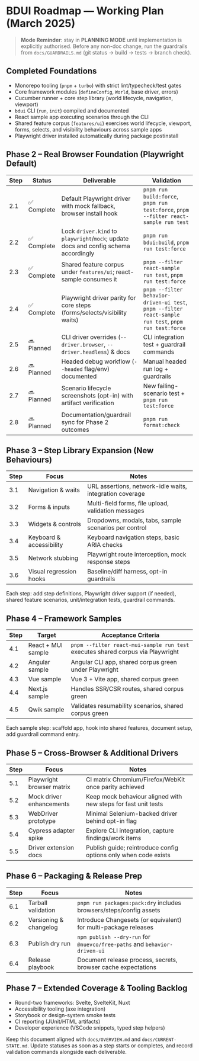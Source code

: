 # BDUI Roadmap — Working Plan (March 2025)

> **Mode Reminder**: stay in **PLANNING MODE** until implementation is explicitly
> authorised. Before any non-doc change, run the guardrails from
> `docs/GUARDRAILS.md` (git status → build → tests → branch check).

## Completed Foundations

- Monorepo tooling (`pnpm` + `turbo`) with strict lint/typecheck/test gates
- Core framework modules (`defineConfig`, `World`, base driver, errors)
- Cucumber runner + core step library (world lifecycle, navigation, viewport)
- `bdui` CLI (`run`, `init`) compiled and documented
- React sample app executing scenarios through the CLI
- Shared feature corpus (`features/ui`) exercises world lifecycle, viewport,
  forms, selects, and visibility behaviours across sample apps
- Playwright driver installed automatically during package postinstall

## Phase 2 – Real Browser Foundation (Playwright Default)

| Step | Status      | Deliverable                                                                          | Validation                                                                                            |
| ---- | ----------- | ------------------------------------------------------------------------------------ | ----------------------------------------------------------------------------------------------------- |
| 2.1  | ✅ Complete | Default Playwright driver with mock fallback, browser install hook                   | `pnpm run build:force`, `pnpm run test:force`, `pnpm --filter react-sample run test`                  |
| 2.2  | ✅ Complete | Lock `driver.kind` to `playwright`/`mock`; update docs and config schema accordingly | `pnpm run bdui:build`, `pnpm run test:force`                                                          |
| 2.3  | ✅ Complete | Shared feature corpus under `features/ui`; react-sample consumes it                  | `pnpm --filter react-sample run test`, `pnpm run test:force`                                          |
| 2.4  | ✅ Complete | Playwright driver parity for core steps (forms/selects/visibility waits)             | `pnpm --filter behavior-driven-ui test`, `pnpm --filter react-sample run test`, `pnpm run test:force` |
| 2.5  | 🔜 Planned  | CLI driver overrides (`--driver.browser`, `--driver.headless`) & docs                | CLI integration test + guardrail commands                                                             |
| 2.6  | 🔜 Planned  | Headed debug workflow (`--headed` flag/env) documented                               | Manual headed run log + guardrails                                                                    |
| 2.7  | 🔜 Planned  | Scenario lifecycle screenshots (opt-in) with artifact verification                   | New failing-scenario test + `pnpm run test:force`                                                     |
| 2.8  | 🔜 Planned  | Documentation/guardrail sync for Phase 2 outcomes                                    | `pnpm run format:check`                                                                               |

## Phase 3 – Step Library Expansion (New Behaviours)

| Step | Focus                    | Notes                                                    |
| ---- | ------------------------ | -------------------------------------------------------- |
| 3.1  | Navigation & waits       | URL assertions, network-idle waits, integration coverage |
| 3.2  | Forms & inputs           | Multi-field forms, file upload, validation messages      |
| 3.3  | Widgets & controls       | Dropdowns, modals, tabs, sample scenarios per control    |
| 3.4  | Keyboard & accessibility | Keyboard navigation steps, basic ARIA checks             |
| 3.5  | Network stubbing         | Playwright route interception, mock response steps       |
| 3.6  | Visual regression hooks  | Baseline/diff harness, opt-in guardrails                 |

Each step: add step definitions, Playwright driver support (if needed), shared feature scenarios, unit/integration tests, guardrail commands.

## Phase 4 – Framework Samples

| Step | Target             | Acceptance Criteria                                                             |
| ---- | ------------------ | ------------------------------------------------------------------------------- |
| 4.1  | React + MUI sample | `pnpm --filter react-mui-sample run test` executes shared corpus via Playwright |
| 4.2  | Angular sample     | Angular CLI app, shared corpus green under Playwright                           |
| 4.3  | Vue sample         | Vue 3 + Vite app, shared corpus green                                           |
| 4.4  | Next.js sample     | Handles SSR/CSR routes, shared corpus green                                     |
| 4.5  | Qwik sample        | Validates resumability scenarios, shared corpus green                           |

Each sample step: scaffold app, hook into shared features, document setup, add guardrail command entry.

## Phase 5 – Cross-Browser & Additional Drivers

| Step | Focus                     | Notes                                                           |
| ---- | ------------------------- | --------------------------------------------------------------- |
| 5.1  | Playwright browser matrix | CI matrix Chromium/Firefox/WebKit once parity achieved          |
| 5.2  | Mock driver enhancements  | Keep mock behaviour aligned with new steps for fast unit tests  |
| 5.3  | WebDriver prototype       | Minimal Selenium-backed driver behind opt-in flag               |
| 5.4  | Cypress adapter spike     | Explore CLI integration, capture findings/work items            |
| 5.5  | Driver extension docs     | Publish guide; reintroduce config options only when code exists |

## Phase 6 – Packaging & Release Prep

| Step | Focus                  | Notes                                                                     |
| ---- | ---------------------- | ------------------------------------------------------------------------- |
| 6.1  | Tarball validation     | `pnpm run packages:pack:dry` includes browsers/steps/config assets        |
| 6.2  | Versioning & changelog | Introduce Changesets (or equivalent) for multi-package releases           |
| 6.3  | Publish dry run        | `npm publish --dry-run` for `@nuevco/free-paths` and `behavior-driven-ui` |
| 6.4  | Release playbook       | Document release process, secrets, browser cache expectations             |

## Phase 7 – Extended Coverage & Tooling Backlog

- Round-two frameworks: Svelte, SvelteKit, Nuxt
- Accessibility tooling (axe integration)
- Storybook or design-system smoke tests
- CI reporting (JUnit/HTML artifacts)
- Developer experience (VSCode snippets, typed step helpers)

Keep this document aligned with `docs/OVERVIEW.md` and `docs/CURRENT-STATE.md`. Update
statuses as soon as a step starts or completes, and record validation commands alongside
each deliverable.
